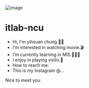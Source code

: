 ![image]()
# itlab-ncu
- Hi, I'm yihsuan chung.🙌🏻
- I'm interested in watching movie.🎬
- I'm currently learning in MIS.👩🏻‍💻
- I enjoy in playing violin.🎻 
- How to reach me: 
- This is my Instagram @...

Nice to meet you.
